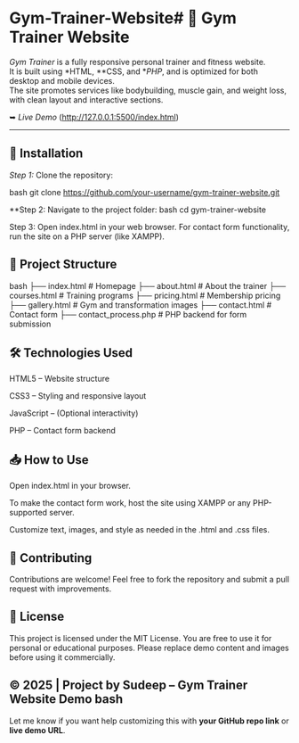 # Gym-Trainer-Website# 💪 Gym Trainer Website

*Gym Trainer* is a fully responsive personal trainer and fitness website.  
It is built using *HTML, **CSS, and **PHP*, and is optimized for both desktop and mobile devices.  
The site promotes services like bodybuilding, muscle gain, and weight loss, with clean layout and interactive sections.

➥ *Live Demo* (http://127.0.0.1:5500/index.html)

---

## 🔧 Installation

*Step 1:* Clone the repository:

bash
git clone https://github.com/your-username/gym-trainer-website.git


**Step 2: Navigate to the project folder:
bash
cd gym-trainer-website


Step 3: Open index.html in your web browser.
For contact form functionality, run the site on a PHP server (like XAMPP).

## 📁 Project Structure
bash
├── index.html              # Homepage
├── about.html              # About the trainer
├── courses.html            # Training programs
├── pricing.html            # Membership pricing
├── gallery.html            # Gym and transformation images
├── contact.html            # Contact form
├── contact_process.php     # PHP backend for form submission


## 🛠 Technologies Used
HTML5 – Website structure

CSS3 – Styling and responsive layout

JavaScript – (Optional interactivity)

PHP – Contact form backend

## 📥 How to Use
Open index.html in your browser.

To make the contact form work, host the site using XAMPP or any PHP-supported server.

Customize text, images, and style as needed in the .html and .css files.

## 🤝 Contributing
Contributions are welcome!
Feel free to fork the repository and submit a pull request with improvements.

## 📝 License
This project is licensed under the MIT License.
You are free to use it for personal or educational purposes. Please replace demo content and images before using it commercially.

© 2025 | Project by Sudeep – Gym Trainer Website Demo
bash
---

Let me know if you want help customizing this with **your GitHub repo link** or **live demo URL**.
